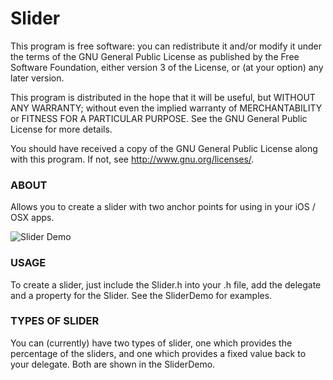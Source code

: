 Slider
============

This program is free software: you can redistribute it and/or modify
it under the terms of the GNU General Public License as published by
the Free Software Foundation, either version 3 of the License, or
(at your option) any later version.

This program is distributed in the hope that it will be useful,
but WITHOUT ANY WARRANTY; without even the implied warranty of
MERCHANTABILITY or FITNESS FOR A PARTICULAR PURPOSE.  See the
GNU General Public License for more details.

You should have received a copy of the GNU General Public License
along with this program.  If not, see <http://www.gnu.org/licenses/>.

### ABOUT
Allows you to create a slider with two anchor points for using in your iOS / OSX apps.

![Slider Demo](http://edrackham.com/SliderDemo/SliderDemo.png)

### USAGE

To create a slider, just include the Slider.h into your .h file, add the delegate <SliderDelegate> and a property for the Slider. See the SliderDemo for examples.

### TYPES OF SLIDER
You can (currently) have two types of slider, one which provides the percentage of the sliders, and one which provides a fixed value back to your delegate. Both are shown in the SliderDemo.
